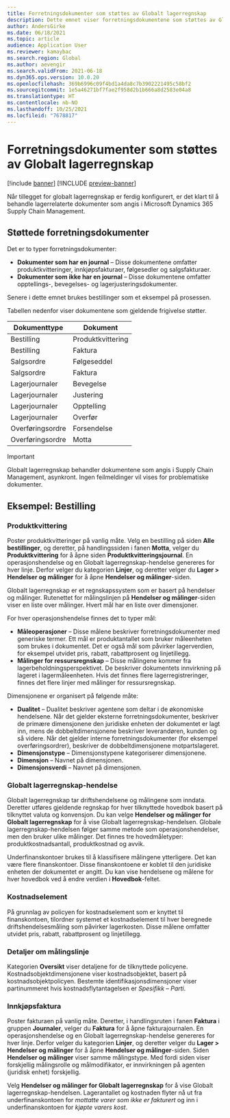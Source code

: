 ```yaml
---
title: Forretningsdokumenter som støttes av Globalt lagerregnskap
description: Dette emnet viser forretningsdokumentene som støttes av Globalt lagerregnskap. Det inneholder også et detaljert eksempel for bestillingsdokumenter.
author: AndersGirke
ms.date: 06/18/2021
ms.topic: article
audience: Application User
ms.reviewer: kamaybac
ms.search.region: Global
ms.author: aevengir
ms.search.validFrom: 2021-06-18
ms.dyn365.ops.version: 10.0.20
ms.openlocfilehash: 369b6996c09f4bd1a4da8c7b3902221495c58bf2
ms.sourcegitcommit: 1e5a46271bf7fae2f958d2b1b666a8d2583e04a8
ms.translationtype: HT
ms.contentlocale: nb-NO
ms.lasthandoff: 10/25/2021
ms.locfileid: "7678817"
---
```

# <a name="business-documents-supported-by-global-inventory-accounting"></a>Forretningsdokumenter som støttes av Globalt lagerregnskap

[!include [banner](../includes/banner.md)]
[!INCLUDE [preview-banner](../includes/preview-banner.md)] <!--KFM: Until 4/30/2022 -->

Når tillegget for globalt lagerregnskap er ferdig konfigurert, er det klart til å behandle lagerrelaterte dokumenter som angis i Microsoft Dynamics 365 Supply Chain Management.

## <a name="supported-business-documents"></a>Støttede forretningsdokumenter

Det er to typer forretningsdokumenter:

- **Dokumenter som har en journal** – Disse dokumentene omfatter produktkvitteringer, innkjøpsfakturaer, følgesedler og salgsfakturaer.
- **Dokumenter som ikke har en journal** – Disse dokumentene omfatter opptellings-, bevegelses- og lagerjusteringsdokumenter.

Senere i dette emnet brukes bestillinger som et eksempel på prosessen.

Tabellen nedenfor viser dokumentene som gjeldende frigivelse støtter.

| Dokumenttype      | Dokument        |
|--------------------|-----------------|
| Bestilling     | Produktkvittering |
| Bestilling     | Faktura         |
| Salgsordre        | Følgeseddel    |
| Salgsordre        | Faktura         |
| Lagerjournaler | Bevegelse        |
| Lagerjournaler | Justering      |
| Lagerjournaler | Opptelling        |
| Lagerjournaler | Overfør        |
| Overføringsordre     | Forsendelse        |
| Overføringsordre     | Motta         |

> [!IMPORTANT]
> Globalt lagerregnskap behandler dokumentene som angis i Supply Chain Management, asynkront. Ingen feilmeldinger vil vises for problematiske dokumenter.

## <a name="example-purchase-order"></a>Eksempel: Bestilling

### <a name="product-receipt"></a>Produktkvittering

Poster produktkvitteringer på vanlig måte. Velg en bestilling på siden **Alle bestillinger**, og deretter, på handlingssiden i fanen **Motta**, velger du **Produktkvittering** for å åpne siden **Produktkvitteringsjournal**. En operasjonshendelse og en Globalt lagerregnskap-hendelse genereres for hver linje. Derfor velger du kategorien **Linjer**, og deretter velger du **Lager \> Hendelser og målinger** for å åpne **Hendelser og målinger**-siden.

Globalt lagerregnskap er et regnskapssystem som er basert på hendelser og målinger. Rutenettet for målingslinjen på **Hendelser og målinger**-siden viser en liste over målinger. Hvert mål har en liste over dimensjoner.

For hver operasjonshendelse finnes det to typer mål:

- **Måleoperasjoner** – Disse målene beskriver forretningsdokumenter med generiske termer. Ett mål er produktantallet som bruker måleenheten som brukes i dokumentet. Det er også mål som påvirker lagerverdien, for eksempel utvidet pris, rabatt, rabattprosent og linjetillegg.
- **Målinger for ressursregnskap** – Disse målingene kommer fra lagerbeholdningsperspektivet. De beskriver dokumentets innvirkning på lageret i lagermåleenheten. Hvis det finnes flere lagerregistreringer, finnes det flere linjer med målinger for ressursregnskap.

Dimensjonene er organisert på følgende måte:

- **Dualitet** – Dualitet beskriver agentene som deltar i de økonomiske hendelsene. Når det gjelder eksterne forretningsdokumenter, beskriver de primære dimensjonene den juridiske enheten der dokumentet er lagt inn, mens de dobbeltdimensjonene beskriver leverandøren, kunden og så videre. Når det gjelder interne forretningsdokumenter (for eksempel overføringsordrer), beskriver de dobbeltdimensjonene motpartslageret.
- **Dimensjonstype** – Dimensjonstypene kategoriserer dimensjonene.
- **Dimensjon** – Navnet på dimensjonen.
- **Dimensjonsverdi** – Navnet på dimensjonen.

### <a name="global-inventory-accounting-event"></a>Globalt lagerregnskap-hendelse

Globalt lagerregnskap tar driftshendelsene og målingene som inndata. Deretter utføres gjeldende regnskap for hver tilknyttede hovedbok basert på tilknyttet valuta og konvensjon. Du kan velge **Hendelser og målinger for Globalt lagerregnskap** for å vise Globalt lagerregnskap-hendelsen. Globale lagerregnskap-hendelsen følger samme metode som operasjonshendelser, men den bruker ulike målinger. Det finnes tre hovedmåletyper: produktkostnadsantall, produktkostnad og avvik.

Underfinanskontoer brukes til å klassifisere målingene ytterligere. Det kan være flere finanskontoer. Disse finanskontoene er koblet til den juridiske enheten der dokumentet er angitt. Du kan vise hendelsene og målene for hver hovedbok ved å endre verdien i **Hovedbok**-feltet.

### <a name="cost-element"></a>Kostnadselement

På grunnlag av policyen for kostnadselement som er knyttet til finanskontoen, tilordner systemet et kostnadselement til hver beregnede driftshendelsesmåling som påvirker lagerkosten. Disse målene omfatter utvidet pris, rabatt, rabattprosent og linjetillegg.

### <a name="measurement-line-details"></a>Detaljer om målingslinje

Kategorien **Oversikt** viser detaljene for de tilknyttede policyene. Kostnadsobjektdimensjonene viser kostnadsobjektet, basert på kostnadsobjektpolicyen. Bestemte identifikasjonsdimensjoner viser partinummeret hvis kostnadsflytantagelsen er *Spesifikk – Parti*.

### <a name="purchase-invoice"></a>Innkjøpsfaktura

Poster fakturaen på vanlig måte. Deretter, i handlingsruten i fanen **Faktura** i gruppen **Journaler**, velger du **Faktura** for å åpne fakturajournalen. En operasjonshendelse og en Globalt lagerregnskap-hendelse genereres for hver linje. Derfor velger du kategorien **Linjer**, og deretter velger du **Lager \> Hendelser og målinger** for å åpne **Hendelser og målinger**-siden. Siden **Hendelser og målinger** viser samme målingstype. Med fordi siden viser forskjellig målingsrolle og målmodifikator, er innvirkningen på agenten (juridisk enhet) forskjellig.

Velg **Hendelser og målinger for Globalt lagerregnskap** for å vise Globalt lagerregnskap-hendelsen. Lagerantallet og kostnaden flyter nå ut fra underfinanskontoen for *mottatte varer som ikke er fakturert* og inn i underfinanskontoen for *kjøpte varers kost*.

